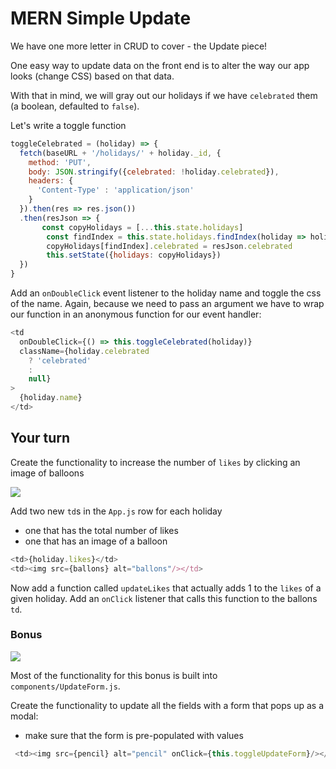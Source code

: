 # MERN Simple Update

We have one more letter in CRUD to cover - the Update piece!

One easy way to update data on the front end is to alter the way our app looks (change CSS) based on that data.

With that in mind, we will gray out our holidays if we have `celebrated` them (a boolean, defaulted to `false`).

Let's write a toggle function

```js
toggleCelebrated = (holiday) => {
  fetch(baseURL + '/holidays/' + holiday._id, {
    method: 'PUT',
    body: JSON.stringify({celebrated: !holiday.celebrated}),
    headers: {
      'Content-Type' : 'application/json'
    }
  }).then(res => res.json())
  .then(resJson => {
       const copyHolidays = [...this.state.holidays]
        const findIndex = this.state.holidays.findIndex(holiday => holiday._id === resJson._id)
        copyHolidays[findIndex].celebrated = resJson.celebrated
        this.setState({holidays: copyHolidays})
  })
}
```

Add an `onDoubleClick` event listener to the holiday name and toggle the css of the name. Again, because we need to pass an argument we have to wrap our function in an anonymous function for our event handler:

```js
<td
  onDoubleClick={() => this.toggleCelebrated(holiday)}
  className={holiday.celebrated
    ? 'celebrated'
    :
    null}
>
  {holiday.name}
</td>
```

## Your turn

<!--Leave this as an independent activity-->

Create the functionality to increase the number of `likes` by clicking an image of balloons

![](https://i.imgur.com/1zHLPTM.png)

Add two new `td`s in the `App.js` row for each holiday
- one that has the total number of likes
- one that has an image of a balloon

```js
<td>{holiday.likes}</td>
<td><img src={ballons} alt="ballons"/></td>
```

Now add a function called `updateLikes` that actually adds 1 to the `likes` of a given holiday.  Add an `onClick` listener that calls this function to the ballons `td`.

### Bonus

![](https://i.imgur.com/ytiCTRS.png)

Most of the functionality for this bonus is built into `components/UpdateForm.js`.

Create the functionality to update all the fields with a form that pops up as a modal:

- make sure that the form is pre-populated with values

```js
 <td><img src={pencil} alt="pencil" onClick={this.toggleUpdateForm}/></td>
```

